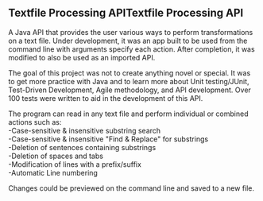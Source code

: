 
## Textfile Processing APITextfile Processing API

A Java API that provides the user various ways to perform transformations on a text file. Under development, it was an app built to be used from the command line with arguments specify each action. After completion, it was modified to also be used as an imported API. 

The goal of this project was not to create anything novel or special. It was to get more practice with Java and to learn more about Unit testing/JUnit, Test-Driven Development, Agile methodology, and API development. Over 100 tests were written to aid in the development of this API. 

The program can read in any text file and perform individual or combined actions such as: \
-Case-sensitive & insensitive substring search\
-Case-sensitive & insensitive "Find & Replace" for substrings\
-Deletion of sentences containing substrings\
-Deletion of spaces and tabs\
-Modification of lines with a prefix/suffix\
-Automatic Line numbering

Changes could be previewed on the command line and saved to a new file.
